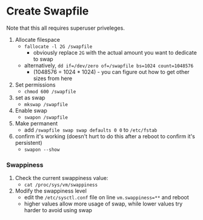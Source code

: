 # Create Swapfile


Note that this all requires superuser priveleges.
1. Allocate filespace
	* `fallocate -l 2G /swapfile`
		* obviously replace `2G` with the actual amount you want to dedicate to swap
	* alternatively, `dd if=/dev/zero of=/swapfile bs=1024 count=1048576`
		* (1048576 = 1024 * 1024) - you can figure out how to get other sizes from here
1. Set permissions
	* `chmod 600 /swapfile`
1. set as swap
	* `mkswap /swapfile`
1. Enable swap
	* `swapon /swapfile`
1. Make permanent
	* add `/swapfile swap swap defaults 0 0` to `/etc/fstab`
1. confirm it's working (doesn't hurt to do this after a reboot to confirm it's persistent)
	* `swapon --show`

### Swappiness

1. Check the current swappiness value:
	* `cat /proc/sys/vm/swappiness`
1. Modify the swappiness level
	* edit the `/etc/sysctl.conf` file on line `vm.swappiness=**` and reboot
	* higher values allow more usage of swap, while lower values try harder to avoid using swap
